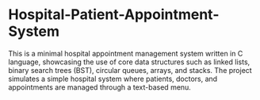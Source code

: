 # Hospital-Patient-Appointment-System
This is a minimal hospital appointment management system written in C language, showcasing the use of core data structures such as linked lists, binary search trees (BST), circular queues, arrays, and stacks.  The project simulates a simple hospital system where patients, doctors, and appointments are managed through a text-based menu.

